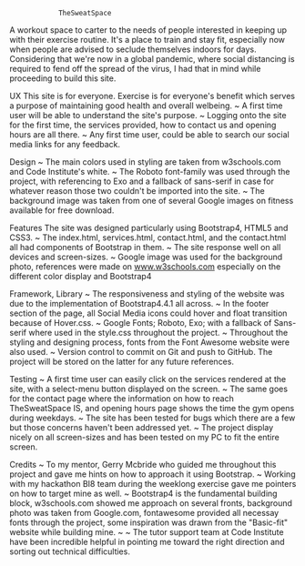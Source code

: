                 TheSweatSpace 
A workout space to carter to the needs of people interested in keeping up with their exercise routine. It's a place to train and stay fit, especially now when people are advised to seclude themselves indoors for days.
Considering that we're now in a global pandemic, where social distancing is required to fend off the spread of the virus, I had that in mind while proceeding to build this site. 

UX 
This site is for everyone. Exercise is for everyone's benefit which serves a purpose of maintaining good health and overall welbeing.
~ A first time user will be able to understand the site's purpose.
~ Logging onto the site for the first time, the services provided, how to contact us and opening hours are all there.
~ Any first time user, could be able to search our social media links for any feedback.
 
Design 
 ~ The main colors used in styling are taken from w3schools.com and Code Institute's white.
 ~ The Roboto font-family was used through the project, with referencing to Exo and a fallback of sans-serif in case for whatever reason those two couldn't be imported into the site.
 ~ The background image was taken from one of several Google images on fitness available for free download.

Features 
The site was designed particularly using Bootstrap4, HTML5 and CSS3.
~ The index.html, services.html, contact.html, and the contact.html all had components of Bootstrap in them.
~ The site response well on all devices and screen-sizes.
~ Google image was used for the background photo, references were made on www.w3schools.com especially on the different color display and Bootstrap4

Framework, Library
~ The responsiveness and styling of the website was due to the implementation of Bootstrap4.4.1 all across.
~ In the footer section of the page, all Social Media icons could hover and float transition because of Hover.css.
~ Google Fonts; Roboto, Exo; with a fallback of Sans-serif where used in the style.css throughout the project.
~ Throughout the styling and designing process, fonts from the Font Awesome website were also used.
~ Version control to commit on Git and push to GitHub. The project will be stored on the latter for any future references.

Testing 
~ A first time user can easily click on the services rendered at the site, with a select-menu button displayed on the screen.
~ The same goes for the contact page where the information on how to reach TheSweatSpace IS, and opening hours page shows the time the gym opens during weekdays. 
~ The site has been tested for bugs which there are a few but those concerns haven't been addressed yet. 
~ The project display nicely on all screen-sizes and has been tested on my PC to fit the entire screen.

Credits
~ To my mentor, Gerry Mcbride who guided me throughout this project and gave me hints on how to approach it using Bootstrap.
~ Working with my hackathon BI8 team during the weeklong exercise gave me pointers on how to target mine as well.
~ Bootstrap4 is the fundamental building block, w3schools.com showed me approach on several fronts, background photo was taken from Google.com, fontawesome provided all necessay fonts through the project, some inspiration was drawn from the "Basic-fit" website while building mine.
~ 
~ The tutor support team at Code Institute have been incredible helpful in pointing me toward the right direction and sorting out technical difficulties.
 